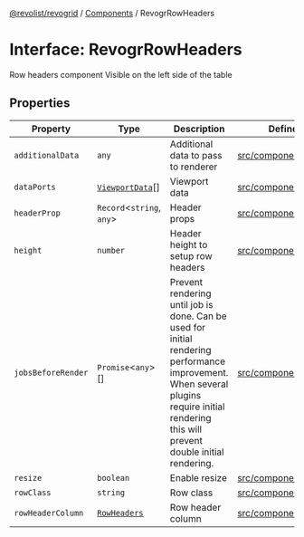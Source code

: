 [@revolist/revogrid](README.md) / [Components](Namespace.Components.md) / RevogrRowHeaders

# Interface: RevogrRowHeaders

Row headers component
Visible on the left side of the table

## Properties

| Property | Type | Description | Defined in |
| ------ | ------ | ------ | ------ |
| `additionalData` | `any` | Additional data to pass to renderer | [src/components.d.ts:603](https://github.com/revolist/revogrid/blob/60c4961e100e626252b5238bec5f6c11285d15d0/src/components.d.ts#L603) |
| `dataPorts` | [`ViewportData`](TypeAlias.ViewportData.md)[] | Viewport data | [src/components.d.ts:607](https://github.com/revolist/revogrid/blob/60c4961e100e626252b5238bec5f6c11285d15d0/src/components.d.ts#L607) |
| `headerProp` | `Record`\<`string`, `any`\> | Header props | [src/components.d.ts:611](https://github.com/revolist/revogrid/blob/60c4961e100e626252b5238bec5f6c11285d15d0/src/components.d.ts#L611) |
| `height` | `number` | Header height to setup row headers | [src/components.d.ts:615](https://github.com/revolist/revogrid/blob/60c4961e100e626252b5238bec5f6c11285d15d0/src/components.d.ts#L615) |
| `jobsBeforeRender` | `Promise`\<`any`\>[] | Prevent rendering until job is done. Can be used for initial rendering performance improvement. When several plugins require initial rendering this will prevent double initial rendering. | [src/components.d.ts:619](https://github.com/revolist/revogrid/blob/60c4961e100e626252b5238bec5f6c11285d15d0/src/components.d.ts#L619) |
| `resize` | `boolean` | Enable resize | [src/components.d.ts:623](https://github.com/revolist/revogrid/blob/60c4961e100e626252b5238bec5f6c11285d15d0/src/components.d.ts#L623) |
| `rowClass` | `string` | Row class | [src/components.d.ts:627](https://github.com/revolist/revogrid/blob/60c4961e100e626252b5238bec5f6c11285d15d0/src/components.d.ts#L627) |
| `rowHeaderColumn` | [`RowHeaders`](Interface.RowHeaders.md) | Row header column | [src/components.d.ts:631](https://github.com/revolist/revogrid/blob/60c4961e100e626252b5238bec5f6c11285d15d0/src/components.d.ts#L631) |
